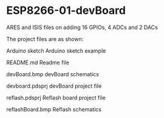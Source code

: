 # ESP8266-01-devBoard
ARES and ISIS files on adding 16 GPIOs, 4 ADCs and 2 DACs

The project files are as shown:

Arduino sketch    Arduino sketch example

README.md         Readme file

devBoard.bmp      devBoard schematics

devboard.pdsprj   devBoard project file

reflash.pdsprj    Reflash board project file

reflashBoard.bmp  Reflash schematics   

